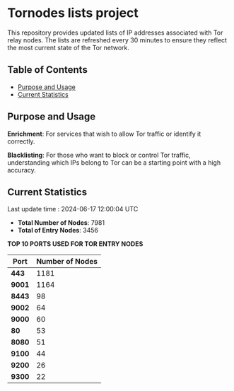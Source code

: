 # Tornodes lists project

This repository provides updated lists of IP addresses associated with Tor relay nodes. The lists are refreshed every 30 minutes to ensure they reflect the most current state of the Tor network.

## Table of Contents

- [Purpose and Usage](#purpose-and-usage)
- [Current Statistics](#current-statistics)


## Purpose and Usage

**Enrichment**: For services that wish to allow Tor traffic or identify it correctly.

**Blacklisting**: For those who want to block or control Tor traffic, understanding which IPs belong to Tor can be a starting point with a high accuracy.

## Current Statistics

Last update time : 2024-06-17 12:00:04 UTC

- **Total Number of Nodes**: 7981
- **Total of Entry Nodes**: 3456

**TOP 10 PORTS USED FOR TOR ENTRY NODES**

| **Port** | **Number of Nodes** |
|------|-----------------|
| **443**   | 1181  |
| **9001**   | 1164  |
| **8443**   | 98  |
| **9002**   | 64  |
| **9000**   | 60  |
| **80**   | 53  |
| **8080**   | 51  |
| **9100**   | 44  |
| **9200**   | 26  |
| **9300**   | 22  |

